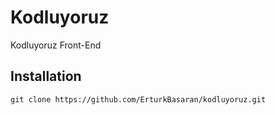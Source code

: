 # Kodluyoruz
Kodluyoruz Front-End

## Installation
```
git clone https://github.com/ErturkBasaran/kodluyoruz.git
```
